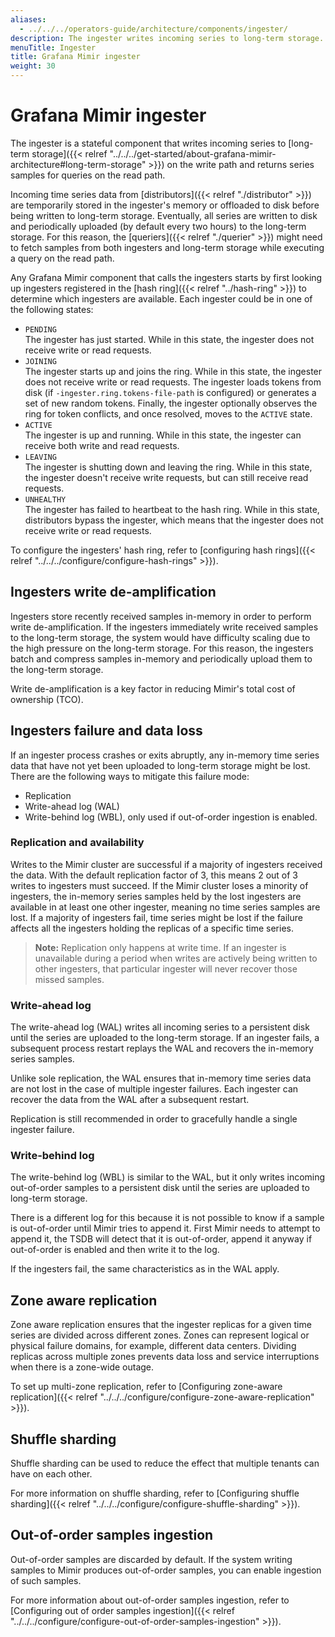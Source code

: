 ```yaml
---
aliases:
  - ../../../operators-guide/architecture/components/ingester/
description: The ingester writes incoming series to long-term storage.
menuTitle: Ingester
title: Grafana Mimir ingester
weight: 30
---
```


# Grafana Mimir ingester

The ingester is a stateful component that writes incoming series to [long-term storage]({{< relref "../../../get-started/about-grafana-mimir-architecture#long-term-storage" >}}) on the write path and returns series samples for queries on the read path.

Incoming time series data from [distributors]({{< relref "./distributor" >}}) are temporarily stored in the ingester's memory or offloaded to disk before being written to long-term storage.
Eventually, all series are written to disk and periodically uploaded (by default every two hours) to the long-term storage.
For this reason, the [queriers]({{< relref "./querier" >}}) might need to fetch samples from both ingesters and long-term storage while executing a query on the read path.

Any Grafana Mimir component that calls the ingesters starts by first looking up ingesters registered in the [hash ring]({{< relref "../hash-ring" >}}) to determine which ingesters are available.
Each ingester could be in one of the following states:

- `PENDING`<br />
  The ingester has just started. While in this state, the ingester does not receive write or read requests.
- `JOINING`<br />
  The ingester starts up and joins the ring. While in this state, the ingester does not receive write or read requests.
  The ingester loads tokens from disk (if `-ingester.ring.tokens-file-path` is configured) or generates a set of new random tokens.
  Finally, the ingester optionally observes the ring for token conflicts, and once resolved, moves to the `ACTIVE` state.
- `ACTIVE`<br />
  The ingester is up and running. While in this state, the ingester can receive both write and read requests.
- `LEAVING`<br />
  The ingester is shutting down and leaving the ring. While in this state, the ingester doesn't receive write requests, but can still receive read requests.
- `UNHEALTHY`<br />
  The ingester has failed to heartbeat to the hash ring. While in this state, distributors bypass the ingester, which means that the ingester does not receive write or read requests.

To configure the ingesters' hash ring, refer to [configuring hash rings]({{< relref "../../../configure/configure-hash-rings" >}}).

## Ingesters write de-amplification

Ingesters store recently received samples in-memory in order to perform write de-amplification.
If the ingesters immediately write received samples to the long-term storage, the system would have difficulty scaling due to the high pressure on the long-term storage.
For this reason, the ingesters batch and compress samples in-memory and periodically upload them to the long-term storage.

Write de-amplification is a key factor in reducing Mimir's total cost of ownership (TCO).

## Ingesters failure and data loss

If an ingester process crashes or exits abruptly, any in-memory time series data that have not yet been uploaded to long-term storage might be lost.
There are the following ways to mitigate this failure mode:

- Replication
- Write-ahead log (WAL)
- Write-behind log (WBL), only used if out-of-order ingestion is enabled.

### Replication and availability

Writes to the Mimir cluster are successful if a majority of ingesters received the data. With the default replication factor of 3, this means 2 out of 3 writes to ingesters must succeed.
If the Mimir cluster loses a minority of ingesters, the in-memory series samples held by the lost ingesters are available in at least one other ingester, meaning no time series samples are lost.
If a majority of ingesters fail, time series might be lost if the failure affects all the ingesters holding the replicas of a specific time series.

> **Note:** Replication only happens at write time. If an ingester is unavailable during a period when writes are actively being written to other ingesters, that particular ingester will never recover those missed samples.

### Write-ahead log

The write-ahead log (WAL) writes all incoming series to a persistent disk until the series are uploaded to the long-term storage.
If an ingester fails, a subsequent process restart replays the WAL and recovers the in-memory series samples.

Unlike sole replication, the WAL ensures that in-memory time series data are not lost in the case of multiple ingester failures. Each ingester can recover the data from the WAL after a subsequent restart.

Replication is still recommended in order to gracefully handle a single ingester failure.

### Write-behind log

The write-behind log (WBL) is similar to the WAL, but it only writes incoming out-of-order samples to a persistent disk until the series are uploaded to long-term storage.

There is a different log for this because it is not possible to know if a sample is out-of-order until Mimir tries to append it.
First Mimir needs to attempt to append it, the TSDB will detect that it is out-of-order, append it anyway if out-of-order is enabled and then write it to the log.

If the ingesters fail, the same characteristics as in the WAL apply.

## Zone aware replication

Zone aware replication ensures that the ingester replicas for a given time series are divided across different zones.
Zones can represent logical or physical failure domains, for example, different data centers.
Dividing replicas across multiple zones prevents data loss and service interruptions when there is a zone-wide outage.

To set up multi-zone replication, refer to [Configuring zone-aware replication]({{< relref "../../../configure/configure-zone-aware-replication" >}}).

## Shuffle sharding

Shuffle sharding can be used to reduce the effect that multiple tenants can have on each other.

For more information on shuffle sharding, refer to [Configuring shuffle sharding]({{< relref "../../../configure/configure-shuffle-sharding" >}}).

## Out-of-order samples ingestion

Out-of-order samples are discarded by default. If the system writing samples to Mimir produces out-of-order samples, you can enable ingestion of such samples.

For more information about out-of-order samples ingestion, refer to [Configuring out of order samples ingestion]({{< relref "../../../configure/configure-out-of-order-samples-ingestion" >}}).
